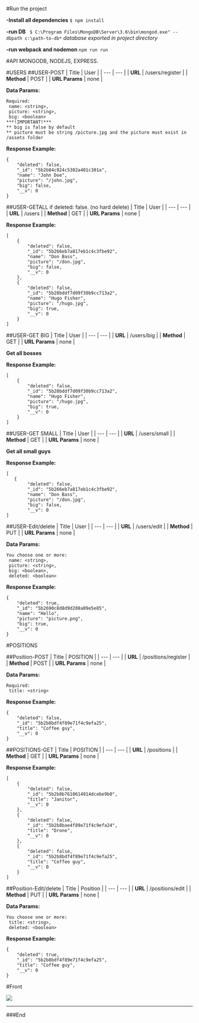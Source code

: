 #Run the project

**-Install all dependencies**
`$ npm install `

**-run DB**
` $ C:\Program Files\MongoDB\Server\3.6\bin\mongod.exe" --dbpath c:\path-to-db*`
*database exported in project directory*

**-run webpack and nodemon**
`npm run run`


#API
MONGODB, NODEJS, EXPRESS.

#USERS
##USER-POST
| Title | User |
| --- | --- |
| **URL** | /users/register |
| **Method** | POST |
| **URL Params** | none |

**Data Params:**

```
Required:
 name: <string>,
 picture: <string>,
 big: <boolean>
***!IMPORTANT!***
** big is false by default
** picture must be string /picture.jpg and the picture must exist in /assets folder
```

**Response Example:**
```
{
    "deleted": false,
    "_id": "5b2b84c924c5302a401c301a",
    "name": "John Doe",
    "picture": "/john.jpg",
    "big": false,
    "__v": 0
}
```

##USER-GETALL if deleted: false. (no hard delete)
| Title | User |
| --- | --- |
| **URL** | /users |
| **Method** | GET |
| **URL Params** | none |

**Response Example:**
```
[
    {
        "deleted": false,
        "_id": "5b266eb7a817eb1c4c3fbe92",
        "name": "Don Bass",
        "picture": "/don.jpg",
        "big": false,
        "__v": 0
    },
    {
        "deleted": false,
        "_id": "5b28bddf7d09f30b9cc713a2",
        "name": "Hugo Fisher",
        "picture": "/hugo.jpg",
        "big": true,
        "__v": 0
    }
]
```
##USER-GET BIG
| Title | User |
| --- | --- |
| **URL** | /users/big |
| **Method** | GET |
| **URL Params** | none |

**Get all bosses**

**Response Example:**
```
[
    {
        "deleted": false,
        "_id": "5b28bddf7d09f30b9cc713a2",
        "name": "Hugo Fisher",
        "picture": "/hugo.jpg",
        "big": true,
        "__v": 0
    }
]
```
##USER-GET SMALL
| Title | User |
| --- | --- |
| **URL** | /users/small |
| **Method** | GET |
| **URL Params** | none |

**Get all small guys**

**Response Example:**
```
[
   {
        "deleted": false,
        "_id": "5b266eb7a817eb1c4c3fbe92",
        "name": "Don Bass",
        "picture": "/don.jpg",
        "big": false,
        "__v": 0
]
```

##USER-Edit/delete
| Title | User |
| --- | --- |
| **URL** | /users/edit |
| **Method** | PUT |
| **URL Params** | none |

**Data Params:**

```
You choose one or more:
 name: <string>,
 picture: <string>,
 big: <boolean>,
 deleted: <boolean>
```

**Response Example:**
```
{
    "deleted": true,
    "_id": "5b2690c8d8d9d208a09e5e85",
    "name": "Hello",
    "picture": "picture.png",
    "big": true,
    "__v": 0
}
```

#POSITIONS

##Position-POST
| Title | POSITION |
| --- | --- |
| **URL** | /positions/register |
| **Method** | POST |
| **URL Params** | none |

**Data Params:**

```
Required:
 title: <string>
```

**Response Example:**
```
{
    "deleted": false,
    "_id": "5b2b8bdf4f89e71f4c9efa25",
    "title": "Coffee guy",
    "__v": 0
}
```


##POSITIONS-GET
| Title | POSITION |
| --- | --- |
| **URL** | /positions |
| **Method** | GET |
| **URL Params** | none |


**Response Example:**
```
[
    {
        "deleted": false,
        "_id": "5b2b8b7610614914dcebe9b0",
        "title": "Janitor",
        "__v": 0
    },
    {
        "deleted": false,
        "_id": "5b2b8bae4f89e71f4c9efa24",
        "title": "Drone",
        "__v": 0
    },
    {
        "deleted": false,
        "_id": "5b2b8bdf4f89e71f4c9efa25",
        "title": "Coffee guy",
        "__v": 0
    }
]
```


##Position-Edit/delete
| Title | Position |
| --- | --- |
| **URL** | /positions/edit |
| **Method** | PUT |
| **URL Params** | none |

**Data Params:**

```
You choose one or more:
 title: <string>,
 deleted: <boolean>
```

**Response Example:**
```
{
    "deleted": true,
    "_id": "5b2b8bdf4f89e71f4c9efa25",
    "title": "Coffee guy",
    "__v": 0
}
```


#Front

![](https://i.imgur.com/yXgsfC6.png)


                
----
###End